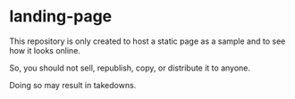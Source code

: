 # landing-page

This repository is only created to host a static page as a sample and to see how it looks online.

So, you should not sell, republish, copy, or distribute it to anyone.

Doing so may result in takedowns.